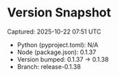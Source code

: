 # Version Snapshot

Captured: 2025-10-22 07:51 UTC

- Python (pyproject.toml): N/A
- Node (package.json):    0.1.37
- Version bumped: 0.1.37 → 0.1.38
- Branch: release-0.1.38
